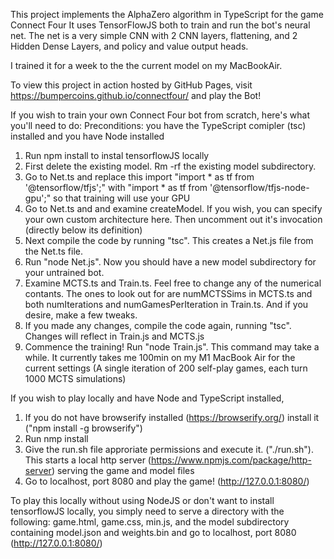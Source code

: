 This project implements the AlphaZero algorithm in TypeScript for the game Connect Four
It uses TensorFlowJS both to train and run the bot's neural net. The net is a very simple CNN with 2 CNN layers, flattening, and 2 Hidden Dense Layers, and policy and value output heads.

I trained it for a week to the the current model on my MacBookAir.

To view this project in action hosted by GitHub Pages, visit https://bumpercoins.github.io/connectfour/ and play the Bot!

If you wish to train your own Connect Four bot from scratch, here's what you'll need to do:
Preconditions: you have the TypeScript comipler (tsc) installed and you have Node installed
1) Run npm install to instal tensorflowJS locally
2) First delete the existing model. Rm -rf the existing model subdirectory.
3) Go to Net.ts and replace this import "import * as tf from '@tensorflow/tfjs';" with "import * as tf from '@tensorflow/tfjs-node-gpu';" so that training will use your GPU
3) Go to Net.ts and and examine createModel. If you wish, you can specify your own custom architecture here. Then uncomment out it's invocation (directly below its definition)
3) Next compile the code by running "tsc". This creates a Net.js file from the Net.ts file.
4) Run "node Net.js". Now you should have a new model subdirectory for your untrained bot.
5) Examine MCTS.ts and Train.ts. Feel free to change any of the numerical contants. The ones to look out for are numMCTSSims in MCTS.ts and both numIterations and numGamesPerIteration in Train.ts. And if you desire, make a few tweaks.
6) If you made any changes, compile the code again, running "tsc". Changes will reflect in Train.js and MCTS.js
7) Commence the training! Run "node Train.js". This command may take a while. It currently takes me 100min on my M1 MacBook Air for the current settings (A single iteration of 200 self-play games, each turn 1000 MCTS simulations)

If you wish to play locally and have Node and TypeScript installed,
1) If you do not have browserify installed (https://browserify.org/) install it ("npm install -g browserify")
2) Run nmp install
3) Give the run.sh file approriate permissions and execute it. ("./run.sh"). This starts a local http server (https://www.npmjs.com/package/http-server) serving the game and model files
4) Go to localhost, port 8080 and play the game! (http://127.0.0.1:8080/)

To play this locally without using NodeJS or don't want to install tensorflowJS locally, you simply need to serve a directory with the following:
game.html, game.css, min.js, and the model subdirectory containing model.json and weights.bin and go to localhost, port 8080 (http://127.0.0.1:8080/)
